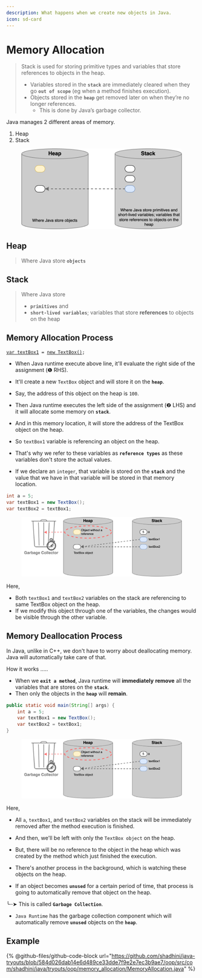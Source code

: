 ```yaml
---
description: What happens when we create new objects in Java.
icon: sd-card
---
```


# Memory Allocation

> Stack is used for storing primitive types and variables that store references to objects in the heap.&#x20;
>
> * Variables stored in the **`stack`** are immediately cleared when they go **`out of scope`** (eg when a method finishes execution).&#x20;
> * Objects stored in the **`heap`** get removed later on when they’re no longer references.&#x20;
>   * This is done by Java’s garbage collector.

Java manages 2 different areas of memory.

1. Heap
2. Stack

<figure><img src="../.gitbook/assets/java-heap-stack.png" alt="" width="563"><figcaption></figcaption></figure>

## Heap

> Where Java store **`objects`**



## Stack

> Where Java store&#x20;
>
> * **`primitives`** and
> * **`short-lived variables`**; variables that store **references** to objects on the heap



## Memory Allocation Process

<pre class="language-java"><code class="lang-java"><a data-footnote-ref href="#user-content-fn-1">var textBox1</a> = <a data-footnote-ref href="#user-content-fn-2">new TextBox()</a>;
</code></pre>

* When Java runtime execute above line, it'll evaluate the right side of the assignment (❶ RHS).
* It'll create a new `TextBox` object and will store it on the **`heap`**.
* Say, the address of this object on the heap is `100`.
* Then Java runtime executes the left side of the assignment (❷ LHS) and it will allocate some memory on **`stack`**.
* And in this memory location, it will store the address of the TextBox object on the heap.
* So `textBox1` variable is referencing an object on the heap.
* That's why we refer to these variables as **`reference types`** as these variables don't store the actual values.



* If we declare an `integer`, that variable is stored on the **`stack`** and the value that we have in that variable will be stored in that memory location.



```java
int a = 5;
var textBox1 = new TextBox();
var textBox2 = textBox1;
```

<figure><img src="../.gitbook/assets/java-heap-stack-example.png" alt=""><figcaption></figcaption></figure>

Here,

* Both `textBox1` and `textBox2` variables on the stack are referencing to same TextBox object on the heap.
* If we modify this object through one of the variables, the changes would be visible through the other variable.



## Memory Deallocation Process

In Java, unlike in C++, we don't have to worry about deallocating memory. Java will automatically take care of that.

How it works .....

* When we **`exit a method`**, Java runtime will **immediately** **remove** all the variables that are stores on the **`stack`**.
* Then only the objects in the **`heap`** will **remain**.



```java
public static void main(String[] args) {
    int a = 5;
    var textBox1 = new TextBox();
    var textBox2 = textBox1;
}
```

<figure><img src="../.gitbook/assets/java-heap-stack-example.png" alt=""><figcaption></figcaption></figure>

Here,&#x20;

* All `a`, `textBox1`,  and `textBox2` variables on the stack will be immediately removed after the method execution is finished.
* And then, we'll be left with only the `TextBox object` on the heap.
* But, there will be no reference to the object in the heap which was created by the method which just finished the execution.



* There's another process in the background, which is watching these objects on the heap.
* If an object becomes **`unused`** for a certain period of time, that process is going to automatically remove that object on the heap.

&#x20;     ╰┈➤ This is called **`Garbage Collection`**.

* `Java Runtime` has the garbage collection component which will automatically remove **`unused`** objects on the **`heap`**.



## Example

{% @github-files/github-code-block url="https://github.com/shadhini/java-tryouts/blob/584d026dab14e6d489ce33dde7f9e2e7ec3b9ae7/oop/src/com/shadhini/java/tryouts/oop/memory_allocation/MemoryAllocation.java" %}



[^1]: ❷ LHS

[^2]: ❶ RHS
